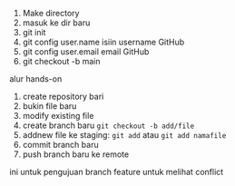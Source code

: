 1. Make directory
2. masuk ke dir baru
3. git init
4. git config user.name isiin username GitHub
5. git config user.email email GitHub
6. git checkout -b main


alur hands-on
1. create repository bari
2. bukin file baru
3. modify existing file
4. create branch baru `git checkout -b add/file`
5. addnew file ke staging: `git add` atau `git add namafile`
5. commit branch baru
6. push branch baru ke remote

ini untuk pengujuan branch feature
untuk melihat conflict